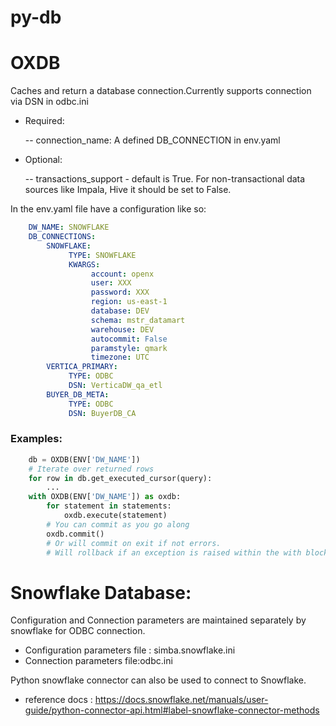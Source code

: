 # py-db

# OXDB
Caches and return a database connection.Currently supports connection via DSN in odbc.ini
- Required:

  -- connection_name: A defined DB_CONNECTION in env.yaml

- Optional:
  
  -- transactions_support - default is True. For non-transactional data sources
 like Impala, Hive it should be set to False.

In the env.yaml file have a configuration like so:
``` yaml
    DW_NAME: SNOWFLAKE
    DB_CONNECTIONS:
        SNOWFLAKE:
             TYPE: SNOWFLAKE
             KWARGS:
                  account: openx
                  user: XXX
                  password: XXX
                  region: us-east-1
                  database: DEV
                  schema: mstr_datamart
                  warehouse: DEV
                  autocommit: False
                  paramstyle: qmark
                  timezone: UTC
        VERTICA_PRIMARY:
             TYPE: ODBC
             DSN: VerticaDW_qa_etl
        BUYER_DB_META:
             TYPE: ODBC
             DSN: BuyerDB_CA
```

 ### Examples:
``` python
    db = OXDB(ENV['DW_NAME'])
    # Iterate over returned rows
    for row in db.get_executed_cursor(query):
        ...
    with OXDB(ENV['DW_NAME']) as oxdb:
        for statement in statements:
            oxdb.execute(statement)
        # You can commit as you go along
        oxdb.commit()
        # Or will commit on exit if not errors.
        # Will rollback if an exception is raised within the with block.
```

# Snowflake Database:
Configuration and Connection parameters are maintained separately by snowflake for ODBC connection.
- Configuration parameters file : simba.snowflake.ini
- Connection parameters file:odbc.ini

Python snowflake connector can also be used to connect to Snowflake.
- reference docs : https://docs.snowflake.net/manuals/user-guide/python-connector-api.html#label-snowflake-connector-methods
